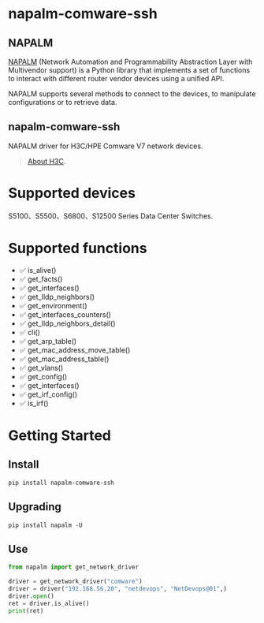 # napalm-comware-ssh

## NAPALM

[NAPALM](https://github.com/napalm-automation/napalm) (Network Automation and Programmability Abstraction Layer with Multivendor support) is a Python library that implements a set of functions to interact with different router vendor devices using a unified API.

NAPALM supports several methods to connect to the devices, to manipulate configurations or to retrieve data.

## napalm-comware-ssh

NAPALM driver for H3C/HPE Comware V7 network devices.

> [About H3C](https://www.h3c.com/en/About_Us/).

# Supported devices

S5100、S5500、S6800、S12500 Series Data Center Switches.

# Supported functions

- :white_check_mark: is_alive()
- :white_check_mark: get_facts()
- :white_check_mark: get_interfaces()
- :white_check_mark: get_lldp_neighbors()
- :white_check_mark: get_environment()
- :white_check_mark: get_interfaces_counters()
- :white_check_mark: get_lldp_neighbors_detail()
- :white_check_mark: cli()
- :white_check_mark: get_arp_table()
- :white_check_mark: get_mac_address_move_table()
- :white_check_mark: get_mac_address_table()
- :white_check_mark: get_vlans()
- :white_check_mark: get_config()
- :white_check_mark: get_interfaces()
- :white_check_mark: get_irf_config()
- :white_check_mark: is_irf()



# Getting Started

## Install

```shell
pip install napalm-comware-ssh
```

## Upgrading

```
pip install napalm -U
```

## Use

```python
from napalm import get_network_driver

driver = get_network_driver("comware")
driver = driver("192.168.56.20", "netdevops", "NetDevops@01",)
driver.open()
ret = driver.is_alive()
print(ret)
```
